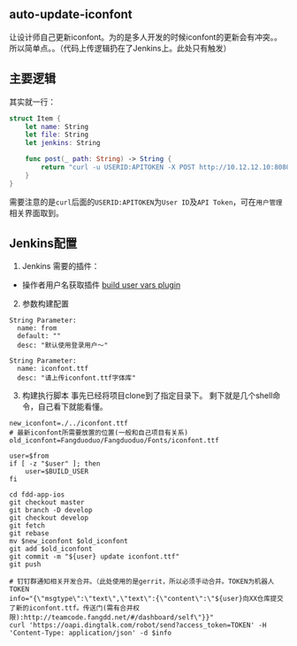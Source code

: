 ## auto-update-iconfont

让设计师自己更新iconfont。为的是多人开发的时候iconfont的更新会有冲突。。所以简单点。。（代码上传逻辑扔在了Jenkins上。此处只有触发）

## 主要逻辑

其实就一行：

```swift
struct Item {
    let name: String
    let file: String
    let jenkins: String

    func post(_ path: String) -> String {
        return "curl -u USERID:APITOKEN -X POST http://10.12.12.10:8080/job/\(jenkins)/build  --form file0=@\(path) --form json='{\"parameter\": [{\"name\":\"\(file)\", \"file\":\"file0\"},{\"name\":\"from\", \"value\":\"\(NSUserName())\"}]}'"
    }
}
```

需要注意的是`curl`后面的`USERID:APITOKEN`为`User ID`及`API Token`，可在`用户管理`相关界面取到。

## Jenkins配置

1. Jenkins 需要的插件：
  - 操作者用户名获取插件 [build user vars plugin](https://wiki.jenkins.io/display/JENKINS/Build+User+Vars+Plugin)

2. 参数构建配置
```
String Parameter:
  name: from
  default: ""
  desc: "默认使用登录用户～"

String Parameter:
  name: iconfont.ttf
  desc: "请上传iconfont.ttf字体库"
```

3. 构建执行脚本
事先已经将项目clone到了指定目录下。
剩下就是几个shell命令，自己看下就能看懂。
```shell
new_iconfont=./../iconfont.ttf
# 最新iconfont所需要放置的位置(一般和自己项目有关系)
old_iconfont=Fangduoduo/Fangduoduo/Fonts/iconfont.ttf

user=$from
if [ -z "$user" ]; then 
    user=$BUILD_USER
fi

cd fdd-app-ios
git checkout master
git branch -D develop
git checkout develop
git fetch 
git rebase
mv $new_iconfont $old_iconfont
git add $old_iconfont
git commit -m "${user} update iconfont.ttf"
git push

# 钉钉群通知相关开发合并。（此处使用的是gerrit，所以必须手动合并。TOKEN为机器人TOKEN
info="{\"msgtype\":\"text\",\"text\":{\"content\":\"${user}向XX仓库提交了新的iconfont.ttf。传送门(需有合并权限):http://teamcode.fangdd.net/#/dashboard/self\"}}"
curl 'https://oapi.dingtalk.com/robot/send?access_token=TOKEN' -H 'Content-Type: application/json' -d $info

```
